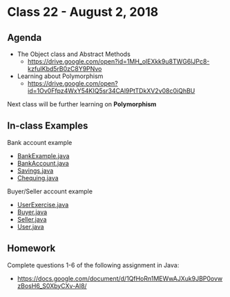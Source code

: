 # Class 22 - August 2, 2018

## Agenda

* The Object class and Abstract Methods
  * https://drive.google.com/open?id=1MH_olEXkk9u8TWG6lJPc8-kzfuIKbd5rB0zC8Y9PNvo
* Learning about Polymorphism
  * https://drive.google.com/open?id=1Ov0Ffpz4WxY54KIQ5sr34CAl9PtTDkXV2v08c0iQhBU

Next class will be further learning on **Polymorphism**

## In-class Examples

Bank account example
* [BankExample.java](BankExample.java)
* [BankAccount.java](BankAccount.java)
* [Savings.java](Savings.java)
* [Chequing.java](Chequing.java)

Buyer/Seller account example
* [UserExercise.java](UserExercise.java)
* [Buyer.java](Buyer.java)
* [Seller.java](Seller.java)
* [User.java](User.java)

## Homework

Complete questions 1-6 of the following assignment in Java:
* https://docs.google.com/document/d/1QfHoRn1MEWwAJXuk9JBP0ovwzBosH6_S0XbyCXv-Al8/
